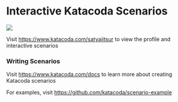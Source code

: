 # Interactive Katacoda Scenarios

[![](http://shields.katacoda.com/katacoda/satyajitsur/count.svg)](https://www.katacoda.com/satyajitsur "Get your profile on Katacoda.com")

Visit https://www.katacoda.com/satyajitsur to view the profile and interactive scenarios

### Writing Scenarios
Visit https://www.katacoda.com/docs to learn more about creating Katacoda scenarios

For examples, visit https://github.com/katacoda/scenario-example
